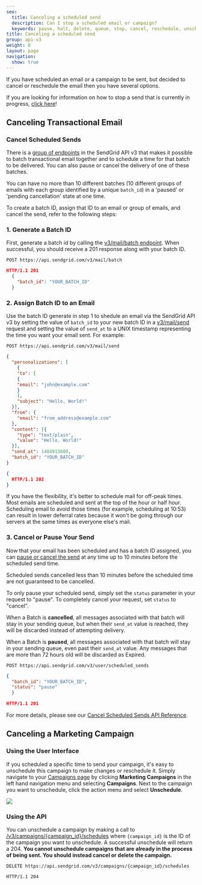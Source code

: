 ```yaml
---
seo:
  title: Canceling a scheduled send
  description: Can I stop a scheduled email or campaign?
  keywords: pause, halt, delete, queue, stop, cancel, reschedule, unschedule
title: Canceling a scheduled send
group: api-v3
weight: 0
layout: page
navigation:
  show: true
---
```


If you have scheduled an email or a campaign to be sent, but decided to cancel or reschedule the email then you have several options.

<call-out type="warning">

If you are looking for information on how to stop a send that is currently in progress, [click here]({{root_url}}/for-developers/sending-email/stopping-an-in-progress-send/ )!

</call-out>

## 	Canceling Transactional Email

 ### 	Cancel Scheduled Sends

There is a [group of endpoints]({{root_url}}/API_Reference/Web_API_v3/cancel_schedule_send.html) in the SendGrid API v3 that makes it possible to batch transactional email together and to schedule a time for that batch to be delivered. You can also pause or cancel the delivery of one of these batches.

<call-out>

You can have no more than 10 different batches (10 different groups of emails with each group identified by a unique `batch_id`) in a 'paused' or 'pending cancellation' state at one time.

</call-out>

To create a batch ID, assign that ID to an email or group of emails, and cancel the send, refer to the following steps:

 ### 	1. Generate a Batch ID

First, generate a batch id by calling the [v3/mail/batch endpoint]({{root_url}}/API_Reference/Web_API_v3/cancel_schedule_send.html#-Batch-IDs). When successful, you should receive a 201 response along with your batch ID.

`POST https://api.sendgrid.com/v3/mail/batch`
``` json
HTTP/1.1 201
  {
    "batch_id": "YOUR_BATCH_ID"
  }
```

 ### 	2. Assign Batch ID to an Email

Use the batch ID generate in step 1 to shedule an email via the SendGrid API v3 by setting the value of `batch_id` to your new batch ID in a [v3/mail/send]({{root_url}}/API_Reference/Web_API_v3/Mail/index.html) request and setting the value of `send_at` to a UNIX timestamp representing the time you want your email sent. For example:

`POST https://api.sendgrid.com/v3/mail/send`

``` json
{
  "personalizations": [
    {
    "to": [
    {
    "email": "john@example.com"
    }
    ],
    "subject": "Hello, World!"
  }],
  "from": {
    "email": "from_address@example.com"
  },
  "content": [{
    "type": "text/plain",
    "value": "Hello, World!"
  }],
  "send_at": 1484913600,
  "batch_id": "YOUR_BATCH_ID"
}
```
``` json
{
  HTTP/1.1 202
}
```

<call-out>

If you have the flexibility, it's better to schedule mail for off-peak times. Most emails are scheduled and sent at the top of the hour or half hour. Scheduling email to avoid those times (for example, scheduling at 10:53) can result in lower deferral rates because it won't be going through our servers at the same times as everyone else's mail.

</call-out>

 ### 	3. Cancel or Pause Your Send

Now that your email has been scheduled and has a batch ID assigned, you can [pause or cancel the send]({{root_url}}/API_Reference/Web_API_v3/cancel_schedule_send.html#-Cancel-Scheduled-Sends) at any time up to 10 minutes before the scheduled send time.

<call-out type="warning">

Scheduled sends cancelled less than 10 minutes before the scheduled time are not guaranteed to be cancelled.

</call-out>

To only pause your scheduled send, simply set the `status` parameter in your request to "pause". To completely cancel your request, set `status` to "cancel".

When a Batch is **cancelled**, all messages associated with that batch will stay in your sending queue, but when their `send_at` value is reached, they will be discarded instead of attempting delivery.

When a Batch is **paused**, all messages associated with that batch will stay in your sending queue, even past their `send_at` value. Any messages that are more than 72 hours old will be discarded as Expired.

`POST https://api.sendgrid.com/v3/user/scheduled_sends`
``` json
{
  "batch_id": "YOUR_BATCH_ID",
  "status": "pause"
  }
```

``` json
HTTP/1.1 201
```

For more details, please see our [Cancel Scheduled Sends API Reference]({{root_url}}/API_Reference/Web_API_v3/cancel_schedule_send.html).

## 	Canceling a Marketing Campaign

 ### 	Using the User Interface

If you scheduled a specific time to send your campaign, it's easy to unschedule this campaign to make changes or reschedule it. Simply navigate to your [Campaigns page](https://sendgrid.com/marketing_campaigns/ui/campaigns) by clicking **Marketing Campaigns** in the left hand navigation menu and selecting **Campaigns**. Next to the campaign you want to unschedule, click the action menu and select **Unschedule**.

![]({{root_url}}/images/unschedule_campaign.gif)

 ### 	Using the API

You can unschedule a campaign by making a call to [/v3/campaigns/{campaign_id}/schedules]({{root_url}}/API_Reference/Web_API_v3/Marketing_Campaigns/campaigns.html#Unschedule-a-Scheduled-Campaign-DELETE) where `{campaign_id}` is the ID of the campaign you want to unschedule. A successful unschedule will return a 204. **You cannot unschedule campaigns that are already in the process of being sent. You should instead cancel or delete the campaign.**

`DELETE https://api.sendgrid.com/v3/campaigns/{campaign_id}/schedules`

`HTTP/1.1 204`
